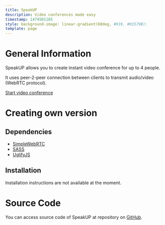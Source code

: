 ```yaml
---
title: SpeakUP
description: Video conferences made easy
timestamp: 1474501185
style: background-image: linear-gradient(60deg, #919, #01579B);
template: page
---
```

# General Information

SpeakUP allows you to create instant video conference for up to 4 people.

It uses peer-2-peer connection between clients to transmit audio/video (WebRTC protocol).

[Start video conference](https://speakup.rensatsu.me/)

# Creating own version
## Dependencies
* [SimpleWebRTC](https://github.com/andyet/SimpleWebRTC)
* [SASS](http://sass-lang.com/)
* [UglifyJS](http://lisperator.net/uglifyjs/)

## Installation
Installation instructions are not available at the moment.

# Source Code
You can access source code of SpeakUP at repository on [GitHub](https://github.com/rensatsu/SpeakUP).